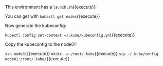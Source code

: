 This environment has a `launch.sh`{{execute}}

You can get with `kubectl get nodes`{{execute}}

Now generate the kubeconfig:

`kubectl config set-context ~/.kube/kubeconfig.yml`{{execute}}

Copy the kubeconfig to the node01:

`ssh node01`{{execute}}
`mkdir -p /root/.kube`{{execute}}
`scp ~/.kube/config node01:/root/.kube/`{{execute}}


